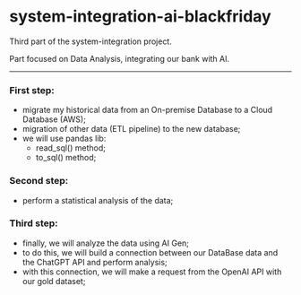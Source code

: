 # system-integration-ai-blackfriday

Third part of the system-integration project.

Part focused on Data Analysis, integrating our bank with AI.

---

### First step:
- migrate my historical data from an On-premise Database to a Cloud Database (AWS);
- migration of other data (ETL pipeline) to the new database;
- we will use pandas lib:
    - read_sql() method;
    - to_sql() method;

### Second step:
- perform a statistical analysis of the data;

### Third step:
- finally, we will analyze the data using AI Gen;
- to do this, we will build a connection between our DataBase data and the ChatGPT API and perform analysis;
- with this connection, we will make a request from the OpenAI API with our gold dataset;